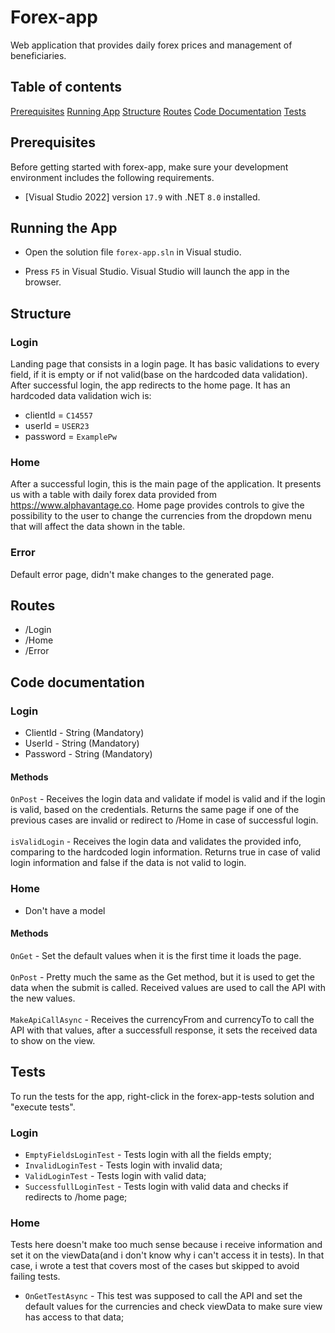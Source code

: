 # Forex-app
Web application that provides daily forex prices and management of beneficiaries.

## Table of contents

[Prerequisites](#prerequisites)
[Running App](#runApp)
[Structure](#struct)
[Routes](#routes)
[Code Documentation](#code)
[Tests](#tests)

<a id="prerequisites"></a>
## Prerequisites

Before getting started with forex-app, make sure your development environment includes the following requirements.

* [Visual Studio 2022] version `17.9` with .NET `8.0` installed.

<a id="runApp"></a>
## Running the App

* Open the solution file `forex-app.sln` in Visual studio.

* Press `F5` in Visual Studio. Visual Studio will launch the app in the browser.

<a id="struct"></a>
## Structure

### Login
  Landing page that consists in a login page. It has basic validations to every field, if it is empty or if not valid(base on the hardcoded data validation). 
  After successful login, the app redirects to the home page.
  It has an hardcoded data validation wich is:
  - clientId = `C14557`
  - userId = `USER23`
  - password = `ExamplePw`
### Home
  After a successful login, this is the main page of the application. It presents us with a table with daily forex data provided from https://www.alphavantage.co.
  Home page provides controls to give the possibility to the user to change the currencies from the dropdown menu that will affect the data shown in the table.
 
### Error
  Default error page, didn't make changes to the generated page.

<a id="routes"></a>
## Routes

- /Login
- /Home
- /Error

<a id="code"></a>
## Code documentation

### Login
- ClientId - String (Mandatory)
- UserId - String (Mandatory)
- Password - String (Mandatory)

#### Methods

`OnPost` - Receives the login data and validate if model is valid and if the login is valid, based on the credentials. Returns the same page if one of the previous cases are invalid or redirect to /Home in case of successful login.<br><br>
`isValidLogin` - Receives the login data and validates the provided info, comparing to the hardcoded login information. Returns true in case of valid login information and false if the data is not valid to login.

### Home

- Don't have a model

#### Methods
`OnGet` - Set the default values when it is the first time it loads the page.<br><br>
`OnPost` - Pretty much the same as the Get method, but it is used to get the data when the submit is called. Received values are used to call the API with the new values.<br><br>
`MakeApiCallAsync` - Receives the currencyFrom and currencyTo to call the API with that values, after a successfull response, it sets the received data to show on the view.

<a id="tests"></a>
## Tests 

To run the tests for the app, right-click in the forex-app-tests solution and "execute tests".<br>

### Login 

- `EmptyFieldsLoginTest` - Tests login with all the fields empty;
- `InvalidLoginTest` - Tests login with invalid data;
- `ValidLoginTest` - Tests login with valid data;
- `SuccessfullLoginTest` - Tests login with valid data and checks if redirects to /home page;

### Home

Tests here doesn't make too much sense because i receive information and set it on the viewData(and i don't know why i can't access it in tests). In that case, i wrote a test that covers most of the cases but skipped to avoid failing tests.

- `OnGetTestAsync` - This test was supposed to call the API and set the default values for the currencies and check viewData to make sure view has access to that data;
